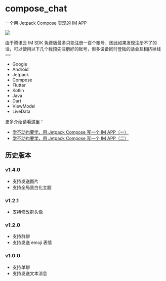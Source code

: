 # compose_chat

一个用 Jetpack Compose 实现的 IM APP

![](https://p3-juejin.byteimg.com/tos-cn-i-k3u1fbpfcp/adbeccad79d94d0dbff85bc02d7ccf04~tplv-k3u1fbpfcp-watermark.awebp)

由于腾讯云 IM SDK 免费版最多只能注册一百个账号，因此如果发现注册不了的话，可以使用以下几个我预先注册好的账号，但多设备同时登陆的话会互相挤掉线 ~~

- Google
- Android
- Jetpack
- Compose
- Flutter
- Kotlin
- Java
- Dart
- ViewModel
- LiveData

更多介绍请看这里：

- [学不动也要学，用 Jetpack Compose 写一个 IM APP（一）](https://juejin.cn/post/6991429231821684773)
- [学不动也要学，用 Jetpack Compose 写一个 IM APP（二）](https://juejin.cn/post/7028397244894330917)

## 历史版本

### v1.4.0

- 支持发送图片
- 支持全局黑白化主题

### v1.2.1

- 支持修改群头像

### v1.2.0

- 支持群聊
- 支持发送 emoji 表情

### v1.0.0

- 支持单聊
- 支持发送文本消息